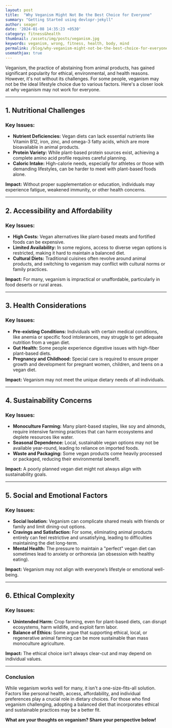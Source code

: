 ```yaml
---
layout: post
title:  "Why Veganism Might Not Be the Best Choice for Everyone"
summary: "Getting Started using devlopr-jekyll"
author: seager
date: '2024-01-08 14:35:23 +0530'
category: fitness&health
thumbnail: /assets/img/posts/veganism.jpg
keywords: veganism, wrong, fitness, health, body, mind
permalink: /blog/why-veganism-might-not-be-the-best-choice-for-everyone/
usemathjax: true
---
```

Veganism, the practice of abstaining from animal products, has gained significant popularity for ethical, environmental, and health reasons. However, it's not without its challenges. For some people, veganism may not be the ideal lifestyle choice due to various factors. Here's a closer look at why veganism may not work for everyone.

---

## 1. **Nutritional Challenges**
### Key Issues:
- **Nutrient Deficiencies:** Vegan diets can lack essential nutrients like Vitamin B12, iron, zinc, and omega-3 fatty acids, which are more bioavailable in animal products.
- **Protein Variety:** While plant-based protein sources exist, achieving a complete amino acid profile requires careful planning.
- **Caloric Intake:** High-calorie needs, especially for athletes or those with demanding lifestyles, can be harder to meet with plant-based foods alone.

**Impact:** Without proper supplementation or education, individuals may experience fatigue, weakened immunity, or other health concerns.

---

## 2. **Accessibility and Affordability**
### Key Issues:
- **High Costs:** Vegan alternatives like plant-based meats and fortified foods can be expensive.
- **Limited Availability:** In some regions, access to diverse vegan options is restricted, making it hard to maintain a balanced diet.
- **Cultural Diets:** Traditional cuisines often revolve around animal products, and switching to veganism may conflict with cultural norms or family practices.

**Impact:** For many, veganism is impractical or unaffordable, particularly in food deserts or rural areas.

---

## 3. **Health Considerations**
### Key Issues:
- **Pre-existing Conditions:** Individuals with certain medical conditions, like anemia or specific food intolerances, may struggle to get adequate nutrition from a vegan diet.
- **Gut Health:** Some people experience digestive issues with high-fiber plant-based diets.
- **Pregnancy and Childhood:** Special care is required to ensure proper growth and development for pregnant women, children, and teens on a vegan diet.

**Impact:** Veganism may not meet the unique dietary needs of all individuals.

---

## 4. **Sustainability Concerns**
### Key Issues:
- **Monoculture Farming:** Many plant-based staples, like soy and almonds, require intensive farming practices that can harm ecosystems and deplete resources like water.
- **Seasonal Dependence:** Local, sustainable vegan options may not be available year-round, leading to reliance on imported foods.
- **Waste and Packaging:** Some vegan products come heavily processed or packaged, reducing their environmental benefit.

**Impact:** A poorly planned vegan diet might not always align with sustainability goals.

---

## 5. **Social and Emotional Factors**
### Key Issues:
- **Social Isolation:** Veganism can complicate shared meals with friends or family and limit dining-out options.
- **Cravings and Satisfaction:** For some, eliminating animal products entirely can feel restrictive and unsatisfying, leading to difficulties maintaining the diet long-term.
- **Mental Health:** The pressure to maintain a "perfect" vegan diet can sometimes lead to anxiety or orthorexia (an obsession with healthy eating).

**Impact:** Veganism may not align with everyone’s lifestyle or emotional well-being.

---

## 6. **Ethical Complexity**
### Key Issues:
- **Unintended Harm:** Crop farming, even for plant-based diets, can disrupt ecosystems, harm wildlife, and exploit farm labor.
- **Balance of Ethics:** Some argue that supporting ethical, local, or regenerative animal farming can be more sustainable than mass monoculture agriculture.

**Impact:** The ethical choice isn’t always clear-cut and may depend on individual values.

---

### Conclusion

While veganism works well for many, it isn't a one-size-fits-all solution. Factors like personal health, access, affordability, and individual preferences play a crucial role in dietary choices. For those who find veganism challenging, adopting a balanced diet that incorporates ethical and sustainable practices may be a better fit.

**What are your thoughts on veganism? Share your perspective below!**